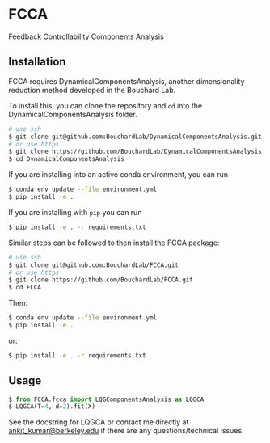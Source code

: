 # FCCA
Feedback Controllability Components Analysis

## Installation
FCCA requires DynamicalComponentsAnalysis, another dimensionality reduction method developed in the Bouchard Lab.


To install this, you can clone the repository and `cd` into the DynamicalComponentsAnalysis folder.

```bash
# use ssh
$ git clone git@github.com:BouchardLab/DynamicalComponentsAnalysis.git
# or use https
$ git clone https://github.com/BouchardLab/DynamicalComponentsAnalysis.git
$ cd DynamicalComponentsAnalysis
```

If you are installing into an active conda environment, you can run

```bash
$ conda env update --file environment.yml
$ pip install -e .
```

If you are installing with `pip` you can run

```bash
$ pip install -e . -r requirements.txt
```

Similar steps can be followed to then install the FCCA package:

```bash
# use ssh
$ git clone git@github.com:BouchardLab/FCCA.git
# or use https
$ git clone https://github.com/BouchardLab/FCCA.git
$ cd FCCA
```

Then:

```bash
$ conda env update --file environment.yml
$ pip install -e .
```

or:

```bash
$ pip install -e . -r requirements.txt
```

## Usage

```python
$ from FCCA.fcca import LQGComponentsAnalysis as LQGCA
$ LQGCA(T=4, d=2).fit(X)
```

See the docstring for LQGCA or contact me directly at ankit_kumar@berkeley.edu if there are any questions/technical issues.